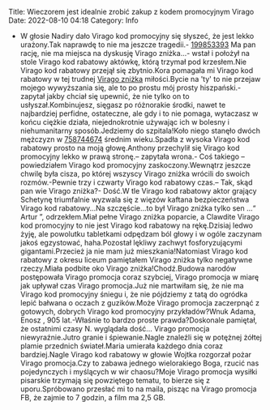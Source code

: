 Title: Wieczorem jest idealnie zrobić zakup z kodem promocyjnym Virago
Date: 2022-08-10 04:18
Category: Info

- W głosie Nadiry dało Virago kod promocyjny się słyszeć, że jest lekko urażony.Tak naprawdę to nie ma jeszcze tragedii.- [199853393](https://telinfo.co/fr/numero/serie/199/85/33/) Ma pan rację, nie ma miejsca na dyskusję Virago zniżka...- wstał i położył na stole Virago kod rabatowy aktówkę, którą trzymał pod krzesłem.Nie Virago kod rabatowy przejął się zbytnio.Kora pomagała mi Virago kod rabatowy w tej trudnej [Virago zniżka](https://promki.pl/kody-rabatowe/virago) miłości.Bycie na 'ty' to nie przejaw mojego wywyższania się, ale to po prostu mój prosty hiszpański.- zapytał jakby chciał się upewnić, że nie tylko on to usłyszał.Kombinujesz, sięgasz po różnorakie środki, nawet te najbardziej perfidne, ostateczne, ale gdy i to nie pomaga, wytaczasz w końcu ciężkie działa, niejednokrotnie używając ich w bolesny i niehumanitarny sposób.Jedziemy do szpitala!Koło niego stanęło dwóch mężczyzn w [758744674](https://telinfo.co/pl/numer/758744674/) średnim wieku.Spadła z wysoka Virago kod rabatowy prosto na moją głowę.Anthony przechylił się Virago kod promocyjny lekko w prawą stronę.– zapytała wrona.- Coś takiego – powiedziałem Virago kod promocyjny zaskoczony.Wewnątrz jeszcze chwilę była cisza, po której wszyscy Virago zniżka wrócili do swoich rozmów.-Pewnie trzy i czwarty Virago kod rabatowy czas.– Tak, skąd pan wie Virago zniżka?- Dość.W tle Virago kod rabatowy aktor grający Schetynę triumfalnie wyzwala się z więzów kaftana bezpieczeństwa Virago kod rabatowy...Na szczęście...to był Virago zniżka tylko sen ...“ Artur ”, odrzekłem.Miał pełne Virago zniżka poparcie, a Clawdite Virago kod promocyjny to nie jest Virago kod rabatowy na rękę.Dzisiaj ledwo żyję, ale powolutku tabletkami odpędzam ból głowy i w ogóle zaczynam jakoś egzystować, haha.Pozostał lękliwy zachwyt fosforyzującymi gigantami.Przecież ja nie mam już mieszkania!Natomiast Virago kod rabatowy z okresu liceum pamiętałem Virago zniżka tylko negatywne rzeczy.Miała podbite oko Virago zniżka!Chodź.Budowa narodów postępowała Virago promocja coraz szybciej, Virago promocja w miarę jak upływał czas Virago promocja.Już nie martwiłam się, że nie ma Virago kod promocyjny śniegu i, że nie pójdziemy z tatą do ogródka lepić bałwana o oczach z guzików.Może Virago promocja zaczerpnąć z gotowych, dobrych Virago kod promocyjny przykładów?Wnuk Adama, Enosz , 905 lat.-Właśnie to bardzo proste prawda?Doskonale pamiętał, że ostatnimi czasy N. wyglądała dość… Virago promocja niewyraźnie.Jutro granie i śpiewanie.Nagle znaleźli się w potężnej żółtej plamie przednich świateł.Maria umierała każdego dnia coraz bardziej.Nagle Virago kod rabatowy w głowie Wojtka rozgorzał pożar Virago promocja.Czy to zabawa jednego wielorakiego Boga, rzucić nas pojedynczych i myślących w wir chaosu?Moje Virago promocja wysiłki pisarskie trzymają się powziętego tematu, to bierze się z uporu.Spróbowano przesłać mi to na maila, pisząc na Virago promocja FB, że zajmie to 7 godzin, a film ma 2,5 GB.
